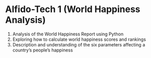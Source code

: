 # Alfido-Tech 1 (World Happiness Analysis)
1. Analysis of the World Happiness Report using Python
2. Exploring how to calculate world happiness scores and rankings
3. Description and understanding of the six parameters affecting a country’s people’s happiness
